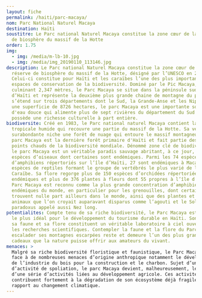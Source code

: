 ```yaml
---
layout: fiche
permalink: /haiti/parc-macaya/
nom: Parc National Naturel Macaya
destination: Haïti
soustitre: Le Parc national Naturel Macaya constitue la zone cœur de la réserve
  de biosphère du massif de la Hotte
order: 1.75
img:
  - img: /media/m-lb-10.jpg
  - img: /media/img_20190110_113146.jpg
description: Le Parc national Naturel Macaya constitue la zone cœur de la
  réserve de biosphère du massif de la Hotte, désigné par l’UNESCO en 2016.
  Celui-ci constitue pour Haïti et les caraïbes l’une des plus importantes
  espaces de conservation de la biodiversité. Dominé par le Pic Macaya,
  culminant 2,347 mètres, le Parc Macaya se situe dans la péninsule sud-ouest
  d’Haïti et représente la deuxième plus grande chaine de montagne du pays qui
  s’étend sur trois départements dont le Sud, la Grande-Anse et les Nippes. Avec
  une superficie de 8726 hectares, le parc Macaya est une importante source
  d'eau douce qui alimente plus de sept rivières du département du Sud et
  possède une richesse culturelle à part entière.
biodiversite: Créé en 1983, le Parc national naturel Macaya contient la forêt
  tropicale humide qui recouvre une partie du massif de la Hotte. Sa végétation
  surabondante niche une forêt de nuage qui entoure le massif montagneux. Le
  parc Macaya est la dernière forêt primaire d'Haïti et fait partie des 34
  points chauds de la biodiversité mondiale. Dénommé zone clé de biodiversité,
  le parc Macaya est un véritable paradis sauvage abritant, à ce jour, 73
  espèces d’oiseaux dont certaines sont endémiques. Parmi les 74 espèces
  d’amphibiens répertoriés sur l’île d’Haïti, 27 sont endémiques à Macaya et 27
  espèces de reptiles formant le groupe de vertébrés le plus varié de la région
  Caraïbe. Sa flore regorge plus de 150 espèces d’orchidées répertoriées dont 38
  endémiques et plus de 376 plantes à fleurs dont 55 propres à l’île d’Haïti. Le
  Parc Macaya est reconnu comme la plus grande concentration d’amphibiens
  endémiques du monde, en particulier pour les grenouilles, dont certains ne se
  trouvent nulle part ailleurs dans le monde, ainsi que des plantes et des
  animaux que l’on croyait auparavant disparus comme l’agouti et le Solenodon
  paradoxus appelé aussi Nez long.
potentialites: Compte tenu de sa riche biodiversité, le Parc Macaya est le lieu
  le plus idéal pour le développement du tourisme durable en Haïti. Son relief,
  sa faune et sa flore constituent un véritable laboratoire à ciel ouvert pour
  les recherches scientifiques. Contempler la faune et la flore du Parc Macaya,
  escalader ses montagnes escarpées reste et demeure l’un des plus grands
  cadeaux que la nature puisse offrir aux amateurs du vivant.
menaces: >
  Malgré sa riche biodiversité floristique et faunistique, le Parc Macaya fait
  face à de nombreuses menaces d’origine anthropique notamment le développement
  de l’industrie du bois pour la construction et le charbon. Sujet d’une série
  d’activité de spoliation, le parc Macaya devient, malheureusement, le théâtre
  d’une série d’activités liées au développement agricole. Ces activités
  contribuent fortement à la dégradation de son écosystème déjà fragile par
  rapport au changement climatique.
---
```

